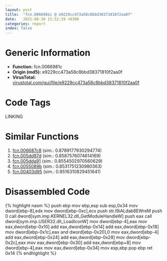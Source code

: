 ```yaml
---
layout: post
title:  "fcn.0066981c @ e9229cc473a58c8bbd38371810f2aa0f"
date:   2021-08-30 15:52:19 +0300
categories: report
index: false
---
```


# Generic Information
- **Function:** fcn.0066981c
- **Origin (md5):** e9229cc473a58c8bbd38371810f2aa0f
- **VirusTotal:** [virustotal.com/gui/file/e9229cc473a58c8bbd38371810f2aa0f][virustotal_ref]

# Code Tags
<span class="tag" id="LINKING">LINKING</span>


# Similar Functions

1. [fcn.006687c8][similar_1_ref] (sim.: 0.8789177930294774)
2. [fcn.005dd87d][similar_2_ref] (sim.: 0.8587576074614169)
3. [fcn.005dda91][similar_3_ref] (sim.: 0.8554502970560629)
4. [fcn.0055089b][similar_4_ref] (sim.: 0.8531751230980363)
5. [fcn.00403d95][similar_5_ref] (sim.: 0.8516310829451641)


# Disassembled Code

{% highlight nasm %}
push ebp
mov ebp,esp
sub esp,0x34
mov dword[ebp-8],edx
mov dword[ebp-0xc],ecx
push str.I9iALdab8EWreM
push 0
call dword[sym.imp.KERNEL32.dll_GetModuleHandleW]
push eax
call dword[sym.imp.USER32.dll_LoadIconW]
mov dword[ebp-4],eax
mov eax,dword[ebp-0x10]
add eax,dword[ebp-0x14]
add eax,dword[ebp-0x18]
mov dword[ebp-0x1c],eax
and dword[ebp-0x20],0
mov eax,dword[ebp-4]
add eax,dword[ebp-0x24]
add eax,dword[ebp-0x28]
mov dword[ebp-0x2c],eax
mov eax,dword[ebp-0x30]
add eax,dword[ebp+8]
mov dword[ebp-4],eax
mov eax,dword[ebp-0x34]
mov esp,ebp
pop ebp
ret 0x14
{% endhighlight %}


[similar_1_ref]: /report/fcn.006687c8@e9229cc473a58c8bbd38371810f2aa0f
[similar_2_ref]: /report/fcn.005dd87d@69415b1e6ea16c7a88afae06ceb758c6
[similar_3_ref]: /report/fcn.005dda91@69415b1e6ea16c7a88afae06ceb758c6
[similar_4_ref]: /report/fcn.0055089b@8bd41b732eefb1ee271fb434070dd021
[similar_5_ref]: /report/fcn.00403d95@35459c3a1793526709d42ddd5b0c1d53
[virustotal_ref]: https://www.virustotal.com/gui/file/e9229cc473a58c8bbd38371810f2aa0f